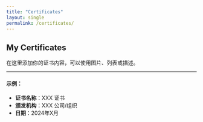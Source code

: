 ```yaml
---
title: "Certificates"
layout: single
permalink: /certificates/
---
```


## My Certificates

在这里添加你的证书内容，可以使用图片、列表或描述。

---

#### 示例：
* **证书名称**：XXX 证书
* **颁发机构**：XXX 公司/组织
* **日期**：2024年X月
